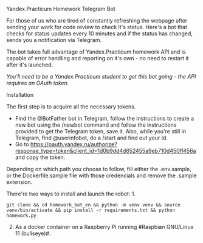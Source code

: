 Yandex.Practicum Homework Telegram Bot

For those of us who are tired of constantly refreshing the webpage after sending your work for code review to check it's status. Here's a bot that checks for status updates every 10 minutes and if the status has changed, sends you a notification via Telegram.

The bot takes full advantage of Yandex.Practicum homework API and is capable of error handling and reporting on it's own - no need to restart it after it's launched.

*You'll need to be a Yandex.Practicum student to get this bot going - the API
requires an OAuth token.*

Installation

The first step is to acquire all the necessary tokens. 
* Find the @BotFather bot in Telegram, follow the instructions to create a new bot using the /newbot command and follow the instructions provided to get the Telegram token, save it. Also, while you're still in Telegram, find @userinfobot, do a /start and find out your Id.
* Go to https://oauth.yandex.ru/authorize?response_type=token&client_id=1d0b9dd4d652455a9eb710d450ff456a and copy the token.

Depending on which path you choose to follow, fill either the .env.sample, or the Dockerfile.sample file with those credencials and remove the .sample extension.

There're two ways to install and launch the robot:
1.
```
git clone && cd homework_bot_en && python -m venv venv && source venv/bin/activate && pip install -r requirements.txt && python homework.py
```

2. As a docker container on a Raspberry Pi running #Raspbian GNU/Linux 11 (bullseye)#.
